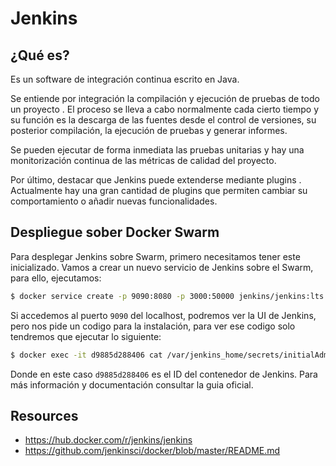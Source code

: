 # Jenkins

## ¿Qué es?

Es un software de integración continua escrito en Java.

Se entiende por integración la compilación y ejecución de pruebas de todo un proyecto . El proceso se lleva a cabo normalmente cada cierto tiempo y su función es la descarga de las fuentes desde el control de versiones, su posterior compilación, la ejecución de pruebas y generar informes.

Se pueden ejecutar de forma inmediata las pruebas unitarias y hay una monitorización continua de las métricas de calidad del proyecto.

Por último, destacar que Jenkins puede extenderse mediante plugins . Actualmente hay una gran cantidad de plugins que permiten cambiar su comportamiento o añadir nuevas funcionalidades.

## Despliegue sober Docker Swarm

Para desplegar Jenkins sobre Swarm, primero necesitamos tener este inicializado.
Vamos a crear un nuevo servicio de Jenkins sobre el Swarm, para ello, ejecutamos:
```sh
$ docker service create -p 9090:8080 -p 3000:50000 jenkins/jenkins:lts
```

Si accedemos al puerto `9090` del localhost, podremos ver la UI de Jenkins, pero nos pide un codigo para la instalación, para ver ese codigo solo tendremos que ejecutar lo siguiente:
```sh
$ docker exec -it d9885d288406 cat /var/jenkins_home/secrets/initialAdminPassword
```
Donde en este caso `d9885d288406` es el ID del contenedor de Jenkins.
Para más información y documentación consultar la guia oficial.

## Resources
 - https://hub.docker.com/r/jenkins/jenkins
 - https://github.com/jenkinsci/docker/blob/master/README.md